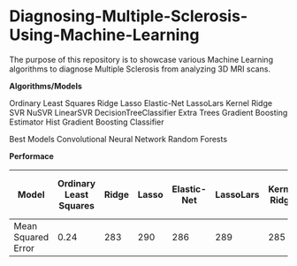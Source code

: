 # Diagnosing-Multiple-Sclerosis-Using-Machine-Learning

The purpose of this repository is to showcase various Machine Learning algorithms to diagnose Multiple Sclerosis from analyzing 3D MRI scans.


**Algorithms/Models**

Ordinary Least Squares
Ridge
Lasso
Elastic-Net
LassoLars
Kernel Ridge
SVR
NuSVR
LinearSVR
DecisionTreeClassifier
Extra Trees
Gradient Boosting Estimator
Hist Gradient Boosting Classifier

Best Models
Convolutional Neural Network
Random Forests


**Performace**

| Model | Ordinary Least Squares | Ridge | Lasso | Elastic-Net | LassoLars | Kernel Ridge | SVR | NuSVR | LinearSVR | DecisionTreeClassifier | Extra Trees | Gradient Boosting Estimator | Hist Gradient Boosting Classifier |
| ------- | ------- | ------- | ------- | ------- | ------- | ------- | ------- | ------- | ------- | ------- | ------- | ------- | ------- |
| Mean Squared Error | 0.24 | 283 | 290 | 286 | 289 | 285 | 287 | 287 | 272 | 276 | 269 | 269 | 269 |
